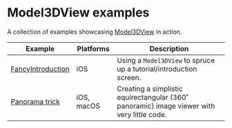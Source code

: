 # Model3DView examples

A collection of examples showcasing [Model3DView](https://github.com/frzi/Model3DView) in action.

| Example | Platforms | Description |
| ------- | --------- | ----------- |
| [FancyIntroduction](FancyIntroduction) | iOS | Using a `Model3DView` to spruce up a tutorial/introduction screen. |
| [Panorama trick](Panoramicc) | iOS, macOS | Creating a simplistic equirectangular (360˚ panoramic) image viewer with very little code. |